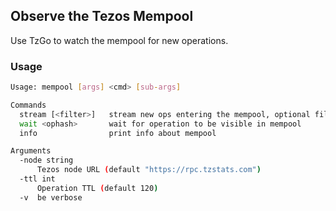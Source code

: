 ## Observe the Tezos Mempool

Use TzGo to watch the mempool for new operations.

### Usage

```sh
Usage: mempool [args] <cmd> [sub-args]

Commands
  stream [<filter>]   stream new ops entering the mempool, optional filter
  wait <ophash>       wait for operation to be visible in mempool
  info                print info about mempool

Arguments
  -node string
      Tezos node URL (default "https://rpc.tzstats.com")
  -ttl int
      Operation TTL (default 120)
  -v  be verbose
```
